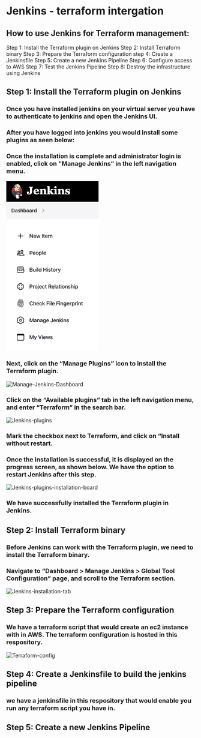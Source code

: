 # Jenkins - terraform intergation

## How to use Jenkins for Terraform management:

Step 1: Install the Terraform plugin on Jenkins
Step 2: Install Terraform binary
Step 3: Prepare the Terraform configuration
step 4: Create a Jenkinsfile
Step 5: Create a new Jenkins Pipeline
Step 6: Configure access to AWS
Step 7: Test the Jenkins Pipeline
Step 8: Destroy the infrastructure using Jenkins


## Step 1: Install the Terraform plugin on Jenkins

### Once you have installed jenkins on your virtual server you have to authenticate to jenkins and open the Jenkins UI.
### After you have logged into jenkins you would install some plugins as seen below:
### Once the installation is complete and administrator login is enabled, click on “Manage Jenkins” in the left navigation menu. 

![Jenkins-Dashboard](https://github.com/itzchioma/terraform-jenkins/blob/main/store-assets/Jenkins-Dashboard.png)

### Next, click on the “Manage Plugins” icon to install the Terraform plugin.

![Manage-Jenkins-Dashboard](images/Manage-Jenkins-Dashboard.png)

### Click on the “Available plugins” tab in the left navigation menu, and enter “Terraform” in the search bar.

![Jenkins-plugins](images/Jenkins-plugins.png)

### Mark the checkbox next to Terraform, and click on “Install without restart.
### Once the installation is successful, it is displayed on the progress screen, as shown below. We have the option to restart Jenkins after this step.

![Jenkins-plugins-installation-board](images/Jenkins-plugins-installation-board.png)

### We have successfully installed the Terraform plugin in Jenkins.

## Step 2: Install Terraform binary

### Before Jenkins can work with the Terraform plugin, we need to install the Terraform binary. 
### Navigate to “Dashboard > Manage Jenkins > Global Tool Configuration” page, and scroll to the Terraform section. 

![Jenkins-installation-tab](images/Jenkins-installation-tab.png)

## Step 3: Prepare the Terraform configuration

### We have a terraform script that would create an ec2 instance with in AWS. The terraform configuration is hosted in this respository.
![Terraform-config](images/Terraform-config.png)

## Step 4: Create a Jenkinsfile to build the jenkins pipeline

### we have a jenkinsfile in this respository that would enable you run any terraform script you have in.

## Step 5: Create a new Jenkins Pipeline